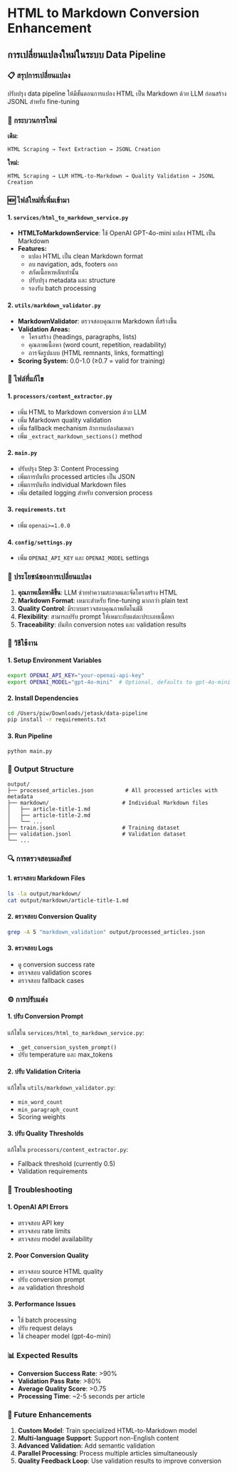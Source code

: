 # HTML to Markdown Conversion Enhancement

## การเปลี่ยนแปลงใหม่ในระบบ Data Pipeline

### 📋 สรุปการเปลี่ยนแปลง

ปรับปรุง data pipeline ให้มีขั้นตอนการแปลง HTML เป็น Markdown ด้วย LLM ก่อนสร้าง JSONL สำหรับ fine-tuning

### 🔄 กระบวนการใหม่

**เดิม:**
```
HTML Scraping → Text Extraction → JSONL Creation
```

**ใหม่:**
```
HTML Scraping → LLM HTML-to-Markdown → Quality Validation → JSONL Creation
```

### 🆕 ไฟล์ใหม่ที่เพิ่มเข้ามา

#### 1. `services/html_to_markdown_service.py`
- **HTMLToMarkdownService**: ใช้ OpenAI GPT-4o-mini แปลง HTML เป็น Markdown
- **Features:**
  - แปลง HTML เป็น clean Markdown format
  - ลบ navigation, ads, footers ออก
  - สกัดเนื้อหาหลักเท่านั้น
  - ปรับปรุง metadata และ structure
  - รองรับ batch processing

#### 2. `utils/markdown_validator.py`
- **MarkdownValidator**: ตรวจสอบคุณภาพ Markdown ที่สร้างขึ้น
- **Validation Areas:**
  - โครงสร้าง (headings, paragraphs, lists)
  - คุณภาพเนื้อหา (word count, repetition, readability)
  - การจัดรูปแบบ (HTML remnants, links, formatting)
- **Scoring System:** 0.0-1.0 (≥0.7 = valid for training)

### 🔧 ไฟล์ที่แก้ไข

#### 1. `processors/content_extractor.py`
- เพิ่ม HTML to Markdown conversion ด้วย LLM
- เพิ่ม Markdown quality validation
- เพิ่ม fallback mechanism ถ้าการแปลงล้มเหลว
- เพิ่ม `_extract_markdown_sections()` method

#### 2. `main.py`
- ปรับปรุง Step 3: Content Processing
- เพิ่มการบันทึก processed articles เป็น JSON
- เพิ่มการบันทึก individual Markdown files
- เพิ่ม detailed logging สำหรับ conversion process

#### 3. `requirements.txt`
- เพิ่ม `openai>=1.0.0`

#### 4. `config/settings.py`
- เพิ่ม `OPENAI_API_KEY` และ `OPENAI_MODEL` settings

### 🎯 ประโยชน์ของการเปลี่ยนแปลง

1. **คุณภาพเนื้อหาดีขึ้น**: LLM ช่วยทำความสะอาดและจัดโครงสร้าง HTML
2. **Markdown Format**: เหมาะสำหรับ fine-tuning มากกว่า plain text
3. **Quality Control**: มีระบบตรวจสอบคุณภาพอัตโนมัติ
4. **Flexibility**: สามารถปรับ prompt ให้เหมาะกับแต่ละประเภทเนื้อหา
5. **Traceability**: บันทึก conversion notes และ validation results

### 🚀 วิธีใช้งาน

#### 1. Setup Environment Variables
```bash
export OPENAI_API_KEY="your-openai-api-key"
export OPENAI_MODEL="gpt-4o-mini"  # Optional, defaults to gpt-4o-mini
```

#### 2. Install Dependencies
```bash
cd /Users/piw/Downloads/jetask/data-pipeline
pip install -r requirements.txt
```

#### 3. Run Pipeline
```bash
python main.py
```

### 📁 Output Structure

```
output/
├── processed_articles.json          # All processed articles with metadata
├── markdown/                       # Individual Markdown files
│   ├── article-title-1.md
│   ├── article-title-2.md
│   └── ...
├── train.jsonl                     # Training dataset
├── validation.jsonl                # Validation dataset
└── ...
```

### 🔍 การตรวจสอบผลลัพธ์

#### 1. ตรวจสอบ Markdown Files
```bash
ls -la output/markdown/
cat output/markdown/article-title-1.md
```

#### 2. ตรวจสอบ Conversion Quality
```bash
grep -A 5 "markdown_validation" output/processed_articles.json
```

#### 3. ตรวจสอบ Logs
- ดู conversion success rate
- ตรวจสอบ validation scores
- ตรวจสอบ fallback cases

### ⚙️ การปรับแต่ง

#### 1. ปรับ Conversion Prompt
แก้ไขใน `services/html_to_markdown_service.py`:
- `_get_conversion_system_prompt()`
- ปรับ temperature และ max_tokens

#### 2. ปรับ Validation Criteria
แก้ไขใน `utils/markdown_validator.py`:
- `min_word_count`
- `min_paragraph_count`
- Scoring weights

#### 3. ปรับ Quality Thresholds
แก้ไขใน `processors/content_extractor.py`:
- Fallback threshold (currently 0.5)
- Validation requirements

### 🐛 Troubleshooting

#### 1. OpenAI API Errors
- ตรวจสอบ API key
- ตรวจสอบ rate limits
- ตรวจสอบ model availability

#### 2. Poor Conversion Quality
- ตรวจสอบ source HTML quality
- ปรับ conversion prompt
- ลด validation threshold

#### 3. Performance Issues
- ใช้ batch processing
- ปรับ request delays
- ใช้ cheaper model (gpt-4o-mini)

### 📊 Expected Results

- **Conversion Success Rate**: >90%
- **Validation Pass Rate**: >80%
- **Average Quality Score**: >0.75
- **Processing Time**: ~2-5 seconds per article

### 🔮 Future Enhancements

1. **Custom Model**: Train specialized HTML-to-Markdown model
2. **Multi-language Support**: Support non-English content
3. **Advanced Validation**: Add semantic validation
4. **Parallel Processing**: Process multiple articles simultaneously
5. **Quality Feedback Loop**: Use validation results to improve conversion